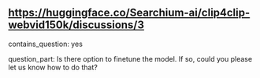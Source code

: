 ## https://huggingface.co/Searchium-ai/clip4clip-webvid150k/discussions/3

contains_question: yes

question_part: Is there option to finetune the model. If so, could you please let us know how to do that?
